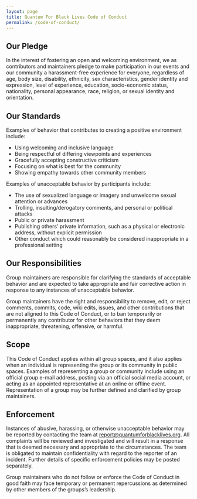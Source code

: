 ```yaml
---
layout: page
title: Quantum For Black Lives Code of Conduct
permalink: /code-of-conduct/
---
```


## Our Pledge

In the interest of fostering an open and welcoming environment, we as contributors and maintainers pledge to make participation in our events and our community a harassment-free experience for everyone, regardless of age, body size, disability, ethnicity, sex characteristics, gender identity and expression, level of experience, education, socio-economic status, nationality, personal appearance, race, religion, or sexual identity and orientation.

## Our Standards

Examples of behavior that contributes to creating a positive environment include:

- Using welcoming and inclusive language
- Being respectful of differing viewpoints and experiences
- Gracefully accepting constructive criticism
- Focusing on what is best for the community
- Showing empathy towards other community members

Examples of unacceptable behavior by participants include:

- The use of sexualized language or imagery and unwelcome sexual attention or advances
- Trolling, insulting/derogatory comments, and personal or political attacks
- Public or private harassment
- Publishing others’ private information, such as a physical or electronic address, without explicit permission
- Other conduct which could reasonably be considered inappropriate in a professional setting

## Our Responsibilities

Group maintainers are responsible for clarifying the standards of acceptable behavior and are expected to take appropriate and fair corrective action in response to any instances of unacceptable behavior.

Group maintainers have the right and responsibility to remove, edit, or reject comments, commits, code, wiki edits, issues, and other contributions that are not aligned to this Code of Conduct, or to ban temporarily or permanently any contributor for other behaviors that they deem inappropriate, threatening, offensive, or harmful.

## Scope

This Code of Conduct applies within all group spaces, and it also applies when an individual is representing the group or its community in public spaces. Examples of representing a group or community include using an official group e-mail address, posting via an official social media account, or acting as an appointed representative at an online or offline event. Representation of a group may be further defined and clarified by group maintainers.

## Enforcement

Instances of abusive, harassing, or otherwise unacceptable behavior may be reported by contacting the team at [report@quantumforblacklives.org](mailto:report@quantumforblacklives.org). All complaints will be reviewed and investigated and will result in a response that is deemed necessary and appropriate to the circumstances. The team is obligated to maintain confidentiality with regard to the reporter of an incident. Further details of specific enforcement policies may be posted separately.

Group maintainers who do not follow or enforce the Code of Conduct in good faith may face temporary or permanent repercussions as determined by other members of the groups’s leadership.
